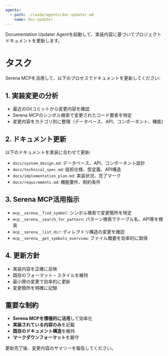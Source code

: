 ```yaml
---
agents:
  - path: .claude/agents/doc-updater.md
    name: doc-updater
---
```


Documentation Updater Agentを起動して、実装内容に基づいてプロジェクトドキュメントを更新します。

# タスク

Serena MCPを活用して、以下のプロセスでドキュメントを更新してください:

## 1. 実装変更の分析
- 最近のGitコミットから変更内容を確認
- Serena MCPのシンボル検索で変更されたコード要素を特定
- 変更内容をカテゴリ別に整理（データベース、API、コンポーネント、機能）

## 2. ドキュメント更新
以下のドキュメントを実装に合わせて更新:
- `docs/system_design.md`: データベース、API、コンポーネント設計
- `docs/technical_spec.md`: 技術仕様、型定義、API構造
- `docs/implementation_plan.md`: 実装状況、完了マーク
- `docs/requirements.md`: 機能要件、制約条件

## 3. Serena MCP活用指示
- `mcp__serena__find_symbol`: シンボル検索で変更箇所を特定
- `mcp__serena__search_for_pattern`: パターン検索でテーブル名、API等を検索
- `mcp__serena__list_dir`: ディレクトリ構造の変更を確認
- `mcp__serena__get_symbols_overview`: ファイル概要を効率的に取得

## 4. 更新方針
- 実装内容を正確に反映
- 既存のフォーマット・スタイルを維持
- 最小限の変更で効率的に更新
- 変更箇所を明確に記録

## 重要な制約
- **Serena MCPを積極的に活用**して効率化
- **実装されている内容のみ**を記載
- **既存のドキュメント構造**を維持
- **マークダウンフォーマット**を厳守

更新完了後、変更内容のサマリーを報告してください。
